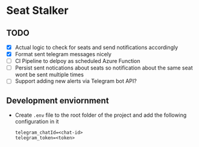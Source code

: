 # Seat Stalker

## TODO
- [x] Actual logic to check for seats and send notifications accordingly
- [x] Format sent telegram messages nicely
- [ ] CI Pipeline to delpoy as scheduled Azure Function
- [ ] Persist sent notications about seats so notification about the same seat wont be sent multiple times
- [ ] Support adding new alerts via Telegram bot API?

## Development enviornment
* Create `.env` file to the root folder of the project and add the following configuration in it
	```
	telegram_chatId=<chat-id>
	telegram_token=<token>
	```
